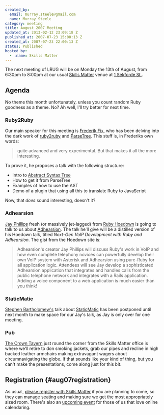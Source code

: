 ```yaml
--- 
created_by: 
  email: murray.steele@gmail.com
  name: Murray Steele
category: meeting
title: August 2007 Meeting
updated_at: 2013-02-12 23:09:18 Z
published_at: 2007-07-23 15:00:13 Z
created_at: 2007-07-23 22:00:13 Z
status: Published
hosted_by:
  - :name: Skills Matter
---
```


The next meeting of LRUG will be on Monday the 13th of August, from 6:30pm to 8:00pm at our usual [Skills Matter](http://www.skillsmatter.com/) venue at [1 Sekforde St.](http://maps.google.co.uk/maps?f=q&hl=en&q=EC1R+0BE&layer=&ie=UTF8&z=16&om=1&iwloc=addr).

## Agenda

No theme this month unfortunately, unless you count random Ruby goodness as a theme.  No?  Ah well, I'll try better for next time.

### Ruby2Ruby

Our main speaker for this meeting is [Frederik Fix](http://derfred.com/), who has been delving into the dark work of [ruby2ruby](http://seattlerb.rubyforge.org/ruby2ruby/) and [ParseTree](http://rubyforge.org/projects/parsetree).  This stuff is, in Frederiks own words:

> quite advanced and very experimental. But that makes
> it all the more interesting.  

To prove it, he proposes a talk with the following structure:

* Intro to [Abstract Syntax Tree](http://en.wikipedia.org/wiki/Abstract_syntax_tree) 
* How to get it from ParseTree
* Examples of how to use the AST
* Demo of a plugin that using all this to translate Ruby to JavaScript

Now, that *does* sound interesting, doesn't it?

### Adhearsion

[Jay Phillips](http://jicksta.com/) fresh (or massively jet-lagged) from [Ruby Hoedown](http://www.rubyhoedown.com/) is going to talk to us about [Adhearsion](http://adhearsion.com/).  The talk he'll give will be a distilled version of his Hoedown talk, titled _Next-Gen VoIP Development with Ruby and Adhearsion_.  The gist from the Hoedown site is:

> Adhearsion's creator Jay Phillips will discuss Ruby's work in VoIP and how 
> even complete telephony novices can powerfully develop their own VoIP system 
> with Asterisk and Adhearsion using pure-Ruby for all application logic. 
> Attendees will see Jay develop a sophisticated Adhearsion application that 
> integrates and handles calls from the public telephone network and integrates 
> with a Rails application. Adding a voice component to a web application is 
> much easier than you think!

### StaticMatic

[Stephen Bartholomew's](http://www.stephenbartholomew.co.uk/) talk about [StaticMatic](http://rubyforge.org/projects/staticmatic/) has been postponed until next month to make space for our Jay's talk, as Jay is only over for one meeting.

### Pub

[The Crown Tavern](http://fancyapint.com/pubs/pub199.html) just round the corner from the Skills Matter office is where we'll retire to don smoking jackets, grab our pipes and recline in high backed leather armchairs making extravagant wagers about circumnavigating the globe.  If that sounds like your kind of thing, but you can't make the presentations, come along just for this bit.

## Registration {#aug07registration}

As usual, [please register with Skills Matter](http://www.skillsmatter.com/menu/719) if you are planning to come, so they can manage seating and making sure we get the most appropriately sized room.  There's also an [upcoming event](http://upcoming.yahoo.com/event/223079) for those of us that love online calendaring. 

